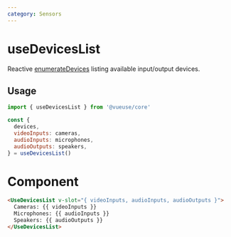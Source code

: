 ```yaml
---
category: Sensors
---
```


# useDevicesList

Reactive [enumerateDevices](https://developer.mozilla.org/en-US/docs/Web/API/MediaDevices/enumerateDevices) listing available input/output devices.

## Usage

```js
import { useDevicesList } from '@vueuse/core'

const {
  devices,
  videoInputs: cameras,
  audioInputs: microphones,
  audioOutputs: speakers,
} = useDevicesList()
```

# Component
```html
<UseDevicesList v-slot="{ videoInputs, audioInputs, audioOutputs }">
  Cameras: {{ videoInputs }}
  Microphones: {{ audioInputs }}
  Speakers: {{ audioOutputs }}
</UseDevicesList>
```
